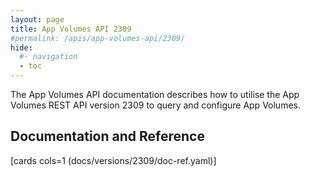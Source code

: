 ```yaml
---
layout: page
title: App Volumes API 2309
#permalink: /apis/app-volumes-api/2309/
hide:
  #- navigation
  - toc
---
```


The App Volumes API documentation describes how to utilise the App Volumes REST API version 2309 to query and configure App Volumes.

## Documentation and Reference

[cards cols=1 (docs/versions/2309/doc-ref.yaml)]

<swagger-ui src="swagger.json"/>
